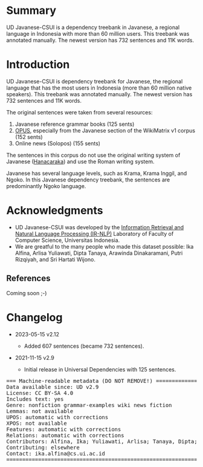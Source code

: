 # Summary

UD Javanese-CSUI is a dependency treebank in Javanese, a regional language in Indonesia with more than 60 million users. This treebank was annotated manually. The newest version has 732 sentences and 11K words.

# Introduction

UD Javanese-CSUI is dependency treebank for Javanese, the regional language that has the most users in Indonesia (more than 60 million native speakers). This treebank was annotated manually. The newest version has 732 sentences and 11K words.

The original sentences were taken from several resources: 
1. Javanese reference grammar books (125 sents)
2. [OPUS](https://opus.nlpl.eu/), especially from the Javanese section of the WikiMatrix v1 corpus (152 sents)
2. Online news (Solopos) (155 sents)

The sentences in this corpus do not use the original writing system of Javanese ([Hanacaraka](https://id.wikipedia.org/wiki/Aksara_Jawa)) and use the Roman writing system. 

Javanese has several language levels, such as Krama, Krama Inggil, and Ngoko. In this Javanese dependency treebank, the sentences are predominantly Ngoko language.

# Acknowledgments

* UD Javanese-CSUI was developed by the [Information Retrieval and Natural Language Processing (IR-NLP)](https://ir.cs.ui.ac.id) Laboratory of Faculty of Computer Science, Universitas Indonesia. 
* We are greatful to the many people who made this dataset possible: Ika Alfina, Arlisa Yuliawati, Dipta Tanaya, Arawinda Dinakaramani, Putri Rizqiyah, and Sri Hartati Wijono.


## References

Coming soon ;-)

# Changelog

* 2023-05-15 v2.12
  * Added 607 sentences (became 732 sentences).

* 2021-11-15 v2.9
  * Initial release in Universal Dependencies with 125 sentences.


<pre>
=== Machine-readable metadata (DO NOT REMOVE!) ================================
Data available since: UD v2.9
License: CC BY-SA 4.0
Includes text: yes
Genre: nonfiction grammar-examples wiki news fiction
Lemmas: not available
UPOS: automatic with corrections
XPOS: not available
Features: automatic with corrections
Relations: automatic with corrections
Contributors: Alfina, Ika; Yuliawati, Arlisa; Tanaya, Dipta; Dinakaramani, Arawinda; Rizqiyah, Putri;  Wijono, Sri Hartati;
Contributing: elsewhere
Contact: ika.alfina@cs.ui.ac.id
===============================================================================
</pre>
